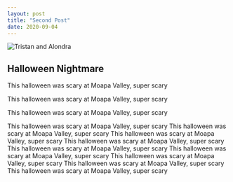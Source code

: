 ```yaml
---
layout: post
title: "Second Post"
date: 2020-09-04
---
```


![Tristan and Alondra](https://lh3.googleusercontent.com/P5NXDBbrtfXgp8KuN0s4vfjGMFvERVxoSwjuba6EE7OmPJIApwnn8UpONwnVAp_l6v-Fq99FGvAhYzP4Y0hFS2a4uYeP-ihlUjztNLvd25tqE8BVM_V034TE7srwaWuv0idFvukB4Q=w2400)

## Halloween Nightmare

This halloween was scary at Moapa Valley, super scary

This halloween was scary at Moapa Valley, super scary

This halloween was scary at Moapa Valley, super scary

This halloween was scary at Moapa Valley, super scary
This halloween was scary at Moapa Valley, super scary
This halloween was scary at Moapa Valley, super scary
This halloween was scary at Moapa Valley, super scary
This halloween was scary at Moapa Valley, super scary
This halloween was scary at Moapa Valley, super scary
This halloween was scary at Moapa Valley, super scary
This halloween was scary at Moapa Valley, super scary
This halloween was scary at Moapa Valley, super scary